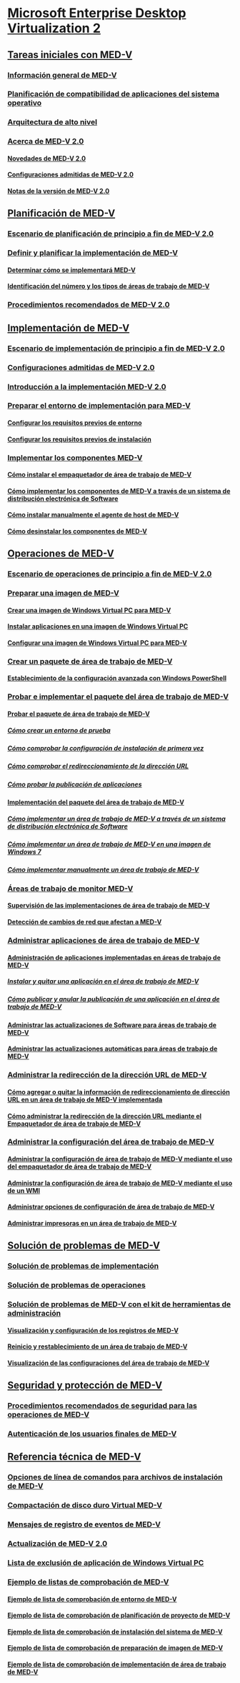 # [Microsoft Enterprise Desktop Virtualization 2](index.md)
## [Tareas iniciales con MED-V](getting-started-with-med-vmedv2.md)
### [Información general de MED-V](overview-of-med-vmedv2.md)
### [Planificación de compatibilidad de aplicaciones del sistema operativo](planning-for-application-operating-system-compatibility.md)
### [Arquitectura de alto nivel](high-level-architecturemedv2.md)
### [Acerca de MED-V 2.0](about-med-v-20.md)
#### [Novedades de MED-V 2.0](whats-new-in-med-v-20.md)
#### [Configuraciones admitidas de MED-V 2.0](med-v-20-supported-configurations.md)
#### [Notas de la versión de MED-V 2.0](med-v-20-release-notes.md)
## [Planificación de MED-V](planning-for-med-v.md)
### [Escenario de planificación de principio a fin de MED-V 2.0](end-to-end-planning-scenario-for-med-v-20.md)
### [Definir y planificar la implementación de MED-V](define-and-plan-your-med-v-deployment.md)
#### [Determinar cómo se implementará MED-V](determining-how-med-v-will-be-deployed.md)
#### [Identificación del número y los tipos de áreas de trabajo de MED-V](identifying-the-number-and-types-of-med-v-workspaces.md)
### [Procedimientos recomendados de MED-V 2.0](med-v-20-best-practices.md)
## [Implementación de MED-V](deployment-of-med-v.md)
### [Escenario de implementación de principio a fin de MED-V 2.0](end-to-end-deployment-scenario-for-med-v-20.md)
### [Configuraciones admitidas de MED-V 2.0](med-v-20-supported-configurations.md)
### [Introducción a la implementación MED-V 2.0](med-v-20-deployment-overview.md)
### [Preparar el entorno de implementación para MED-V](prepare-the-deployment-environment-for-med-v.md)
#### [Configurar los requisitos previos de entorno](configure-environment-prerequisites.md)
#### [Configurar los requisitos previos de instalación](configure-installation-prerequisites.md)
### [Implementar los componentes MED-V](deploy-the-med-v-components.md)
#### [Cómo instalar el empaquetador de área de trabajo de MED-V](how-to-install-the-med-v-workspace-packager.md)
#### [Cómo implementar los componentes de MED-V a través de un sistema de distribución electrónica de Software](how-to-deploy-the-med-v-components-through-an-electronic-software-distribution-system.md)
#### [Cómo instalar manualmente el agente de host de MED-V](how-to-manually-install-the-med-v-host-agent.md)
#### [Cómo desinstalar los componentes de MED-V](how-to-uninstall-the-med-v-components.md)
## [Operaciones de MED-V](operations-for-med-v.md)
### [Escenario de operaciones de principio a fin de MED-V 2.0](end-to-end-operations-scenario-for-med-v-20.md)
### [Preparar una imagen de MED-V](prepare-a-med-v-image.md)
#### [Crear una imagen de Windows Virtual PC para MED-V](creating-a-windows-virtual-pc-image-for-med-v.md)
#### [Instalar aplicaciones en una imagen de Windows Virtual PC](installing-applications-on-a-windows-virtual-pc-image.md)
#### [Configurar una imagen de Windows Virtual PC para MED-V](configuring-a-windows-virtual-pc-image-for-med-v.md)
### [Crear un paquete de área de trabajo de MED-V](create-a-med-v-workspace-package.md)
#### [Establecimiento de la configuración avanzada con Windows PowerShell](configuring-advanced-settings-by-using-windows-powershell.md)
### [Probar e implementar el paquete del área de trabajo de MED-V](test-and-deploy-the-med-v-workspace-package.md)
#### [Probar el paquete de área de trabajo de MED-V](testing-the-med-v-workspace-package.md)
##### [Cómo crear un entorno de prueba](how-to-create-a-test-environment.md)
##### [Cómo comprobar la configuración de instalación de primera vez](how-to-verify-first-time-setup-settings.md)
##### [Cómo comprobar el redireccionamiento de la dirección URL](how-to-test-url-redirection.md)
##### [Cómo probar la publicación de aplicaciones](how-to-test-application-publishing.md)
#### [Implementación del paquete del área de trabajo de MED-V](deploying-the-med-v-workspace-package.md)
##### [Cómo implementar un área de trabajo de MED-V a través de un sistema de distribución electrónica de Software](how-to-deploy-a-med-v-workspace-through-an-electronic-software-distribution-system.md)
##### [Cómo implementar un área de trabajo de MED-V en una imagen de Windows 7](how-to-deploy-a-med-v-workspace-in-a-windows-7-image.md)
##### [Cómo implementar manualmente un área de trabajo de MED-V](how-to-deploy-a-med-v-workspace-manually.md)
### [Áreas de trabajo de monitor MED-V](monitor-med-v-workspaces.md)
#### [Supervisión de las implementaciones de área de trabajo de MED-V](monitoring-med-v-workspace-deployments.md)
#### [Detección de cambios de red que afectan a MED-V](detecting-network-changes-that-affect-med-v.md)
### [Administrar aplicaciones de área de trabajo de MED-V](manage-med-v-workspace-applications.md)
#### [Administración de aplicaciones implementadas en áreas de trabajo de MED-V](managing-applications-deployed-to-med-v-workspaces.md)
##### [Instalar y quitar una aplicación en el área de trabajo de MED-V](installing-and-removing-an-application-on-the-med-v-workspace.md)
##### [Cómo publicar y anular la publicación de una aplicación en el área de trabajo de MED-V](how-to-publish-and-unpublish-an-application-on-the-med-v-workspace.md)
#### [Administrar las actualizaciones de Software para áreas de trabajo de MED-V](managing-software-updates-for-med-v-workspaces.md)
#### [Administrar las actualizaciones automáticas para áreas de trabajo de MED-V](managing-automatic-updates-for-med-v-workspaces.md)
### [Administrar la redirección de la dirección URL de MED-V](manage-med-v-url-redirection.md)
#### [Cómo agregar o quitar la información de redireccionamiento de dirección URL en un área de trabajo de MED-V implementada](how-to-add-or-remove-url-redirection-information-in-a-deployed-med-v-workspace.md)
#### [Cómo administrar la redirección de la dirección URL mediante el Empaquetador de área de trabajo de MED-V](how-to-manage-url-redirection-by-using-the-med-v-workspace-packager.md)
### [Administrar la configuración del área de trabajo de MED-V](manage-med-v-workspace-settings.md)
#### [Administrar la configuración de área de trabajo de MED-V mediante el uso del empaquetador de área de trabajo de MED-V](managing-med-v-workspace-settings-by-using-the-med-v-workspace-packager.md)
#### [Administrar la configuración de área de trabajo de MED-V mediante el uso de un WMI](managing-med-v-workspace-settings-by-using-a-wmi.md)
#### [Administrar opciones de configuración de área de trabajo de MED-V](managing-med-v-workspace-configuration-settings.md)
#### [Administrar impresoras en un área de trabajo de MED-V](managing-printers-on-a-med-v-workspace.md)
## [Solución de problemas de MED-V](troubleshooting-med-vmedv2.md)
### [Solución de problemas de implementación](deployment-troubleshooting.md)
### [Solución de problemas de operaciones](operations-troubleshooting-medv2.md)
### [Solución de problemas de MED-V con el kit de herramientas de administración](troubleshooting-med-v-by-using-the-administration-toolkit.md)
#### [Visualización y configuración de los registros de MED-V](viewing-and-configuring-med-v-logs.md)
#### [Reinicio y restablecimiento de un área de trabajo de MED-V](restarting-and-resetting-a-med-v-workspace.md)
#### [Visualización de las configuraciones del área de trabajo de MED-V](viewing-med-v-workspace-configurations.md)
## [Seguridad y protección de MED-V](security-and-protection-for-med-v.md)
### [Procedimientos recomendados de seguridad para las operaciones de MED-V](security-best-practices-for-med-v-operations.md)
### [Autenticación de los usuarios finales de MED-V](authentication-of-med-v-end-users.md)
## [Referencia técnica de MED-V](technical-reference-for-med-v.md)
### [Opciones de línea de comandos para archivos de instalación de MED-V](command-line-options-for-med-v-installation-files.md)
### [Compactación de disco duro Virtual MED-V](compacting-the-med-v-virtual-hard-disk.md)
### [Mensajes de registro de eventos de MED-V](med-v-event-log-messages.md)
### [Actualización de MED-V 2.0](updating-med-v-20.md)
### [Lista de exclusión de aplicación de Windows Virtual PC](windows-virtual-pc-application-exclude-list.md)
### [Ejemplo de listas de comprobación de MED-V](example-med-v-checklists.md)
#### [Ejemplo de lista de comprobación de entorno de MED-V](example-med-v-environment-planning-checklist.md)
#### [Ejemplo de lista de comprobación de planificación de proyecto de MED-V](example-med-v-project-planning-checklist.md)
#### [Ejemplo de lista de comprobación de instalación del sistema de MED-V](example-med-v-system-installation-checklist.md)
#### [Ejemplo de lista de comprobación de preparación de imagen de MED-V](example-med-v-image-preparation-checklist.md)
#### [Ejemplo de lista de comprobación de implementación de área de trabajo de MED-V](example-med-v-workspace-deployment-checklist.md)

